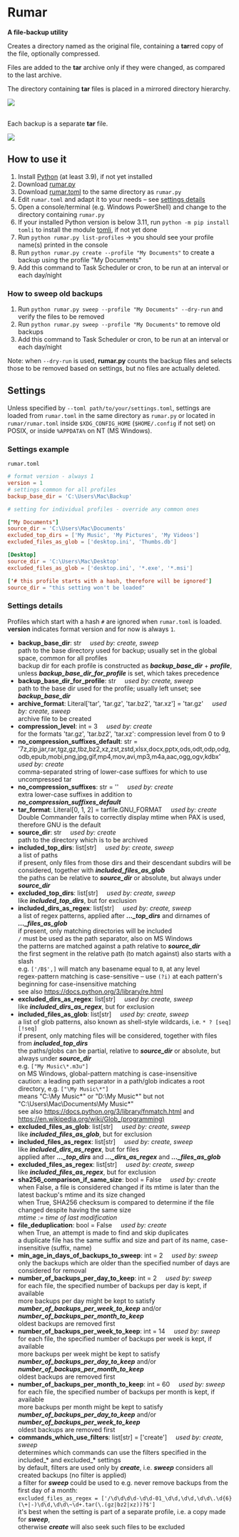 # Rumar

**A file-backup utility**

Creates a directory named as the original file, containing a **tar**red copy of the file, optionally compressed.

Files are added to the **tar** archive only if they were changed, as compared to the last archive.

The directory containing **tar** files is placed in a mirrored directory hierarchy.

![](images/original-and-backup-directories.png)

\
Each backup is a separate **tar** file.

![](images/original-file-and-tar-containing-directory.png)

## How to use it

1. Install [Python](https://www.python.org/downloads/) (at least 3.9), if not yet installed
2. Download [rumar.py](https://raw.githubusercontent.com/macmarrum/rumar/main/src/rumar.py)
3. Download [rumar.toml](https://raw.githubusercontent.com/macmarrum/rumar/main/examples/rumar.toml) to the same directory as `rumar.py`
4. Edit `rumar.toml` and adapt it to your needs – see [settings details](#settings-details)
5. Open a console/terminal (e.g. Windows PowerShell) and change to the directory containing `rumar.py`
6. If your installed Python version is below 3.11, run `python -m pip install tomli` to install the module [tomli](https://pypi.org/project/tomli/), if not yet done
7. Run `python rumar.py list-profiles` → you should see your profile name(s) printed in the console
8. Run `python rumar.py create --profile "My Documents"` to create a backup using the profile "My Documents"
9. Add this command to Task Scheduler or cron, to be run at an interval or each day/night

### How to sweep old backups

1. Run `python rumar.py sweep --profile "My Documents" --dry-run` and verify the files to be removed
2. Run `python rumar.py sweep --profile "My Documents"` to remove old backups
3. Add this command to Task Scheduler or cron, to be run at an interval or each day/night

Note: when `--dry-run` is used, **rumar.py** counts the backup files and selects those to be removed based on settings, but no files are actually deleted.

## Settings

Unless specified by `--toml path/to/your/settings.toml`,
settings are loaded from `rumar.toml` in the same directory as `rumar.py` or located in `rumar/rumar.toml` inside `$XDG_CONFIG_HOME` (`$HOME/.config` if not set) on POSIX,
or inside `%APPDATA%` on NT (MS Windows).

### Settings example

`rumar.toml`
<!-- rumar.toml example begin -->
```toml
# format version - always 1
version = 1
# settings common for all profiles
backup_base_dir = 'C:\Users\Mac\Backup'

# setting for individual profiles - override any common ones

["My Documents"]
source_dir = 'C:\Users\Mac\Documents'
excluded_top_dirs = ['My Music', 'My Pictures', 'My Videos']
excluded_files_as_glob = ['desktop.ini', 'Thumbs.db']

[Desktop]
source_dir = 'C:\Users\Mac\Desktop'
excluded_files_as_glob = ['desktop.ini', '*.exe', '*.msi']

['# this profile starts with a hash, therefore will be ignored']
source_dir = "this setting won't be loaded"
```
<!-- rumar.toml example end -->

### Settings details

Profiles which start with a hash `#` are ignored when `rumar.toml` is loaded.\
**version** indicates format version and for now is always `1`.

<!-- settings pydoc begin -->
* **backup_base_dir**: str &nbsp; &nbsp; _used by: create, sweep_\
  path to the base directory used for backup; usually set in the global space, common for all profiles\
  backup dir for each profile is constructed as _**backup_base_dir**_ + _**profile**_, unless _**backup_base_dir_for_profile**_ is set, which takes precedence
* **backup_base_dir_for_profile**: str &nbsp; &nbsp; _used by: create, sweep_\
  path to the base dir used for the profile; usually left unset; see _**backup_base_dir**_
* **archive_format**: Literal['tar', 'tar.gz', 'tar.bz2', 'tar.xz'] = 'tar.gz' &nbsp; &nbsp; _used by: create, sweep_\
  archive file to be created
* **compression_level**: int = 3 &nbsp; &nbsp; _used by: create_\
  for the formats 'tar.gz', 'tar.bz2', 'tar.xz': compression level from 0 to 9
* **no_compression_suffixes_default**: str = '7z,zip,jar,rar,tgz,gz,tbz,bz2,xz,zst,zstd,xlsx,docx,pptx,ods,odt,odp,odg,odb,epub,mobi,png,jpg,gif,mp4,mov,avi,mp3,m4a,aac,ogg,ogv,kdbx' &nbsp; &nbsp; _used by: create_\
  comma-separated string of lower-case suffixes for which to use uncompressed tar
* **no_compression_suffixes**: str = '' &nbsp; &nbsp; _used by: create_\
  extra lower-case suffixes in addition to _**no_compression_suffixes_default**_
* **tar_format**: Literal[0, 1, 2] = tarfile.GNU_FORMAT &nbsp; &nbsp; _used by: create_\
  Double Commander fails to correctly display mtime when PAX is used, therefore GNU is the default
* **source_dir**: str &nbsp; &nbsp; _used by: create_\
  path to the directory which is to be archived
* **included_top_dirs**: list[str] &nbsp; &nbsp; _used by: create, sweep_\
  a list of paths\
  if present, only files from those dirs and their descendant subdirs will be considered, together with _**included_files_as_glob**_\
  the paths can be relative to _**source_dir**_ or absolute, but always under _**source_dir**_
* **excluded_top_dirs**: list[str] &nbsp; &nbsp; _used by: create, sweep_\
  like _**included_top_dirs**_, but for exclusion
* **included_dirs_as_regex**: list[str] &nbsp; &nbsp; _used by: create, sweep_\
  a list of regex patterns, applied after _**..._top_dirs**_ and dirnames of _**..._files_as_glob**_\
  if present, only matching directories will be included\
  `/` must be used as the path separator, also on MS Windows\
  the patterns are matched against a path relative to _**source_dir**_\
  the first segment in the relative path (to match against) also starts with a slash\
  e.g. `['/B$',]` will match any basename equal to `B`, at any level\
  regex-pattern matching is case-sensitive – use `(?i)` at each pattern's beginning for case-insensitive matching\
  see also https://docs.python.org/3/library/re.html
* **excluded_dirs_as_regex**: list[str] &nbsp; &nbsp; _used by: create, sweep_\
  like _**included_dirs_as_regex**_, but for exclusion
* **included_files_as_glob**: list[str] &nbsp; &nbsp; _used by: create, sweep_\
  a list of glob patterns, also known as shell-style wildcards, i.e. `* ? [seq] [!seq]`\
  if present, only matching files will be considered, together with files from _**included_top_dirs**_\
  the paths/globs can be partial, relative to _**source_dir**_ or absolute, but always under _**source_dir**_\
  e.g. `["My Music\*.m3u"]`\
  on MS Windows, global-pattern matching is case-insensitive\
  caution: a leading path separator in a path/glob indicates a root directory, e.g. `["\My Music\*"]`\
  means "C:\My Music\*" or "D:\My Music\*" but not "C:\Users\Mac\Documents\My Music\*"\
  see also https://docs.python.org/3/library/fnmatch.html and https://en.wikipedia.org/wiki/Glob_(programming)
* **excluded_files_as_glob**: list[str] &nbsp; &nbsp; _used by: create, sweep_\
  like _**included_files_as_glob**_, but for exclusion
* **included_files_as_regex**: list[str] &nbsp; &nbsp; _used by: create, sweep_\
  like _**included_dirs_as_regex**_, but for files\
  applied after _**..._top_dirs**_ and _**..._dirs_as_regex**_ and _**..._files_as_glob**_
* **excluded_files_as_regex**: list[str] &nbsp; &nbsp; _used by: create, sweep_\
  like _**included_files_as_regex**_, but for exclusion
* **sha256_comparison_if_same_size**: bool = False &nbsp; &nbsp; _used by: create_\
  when False, a file is considered changed if its mtime is later than the latest backup's mtime and its size changed\
  when True, SHA256 checksum is compared to determine if the file changed despite having the same size\
  _mtime := time of last modification_
* **file_deduplication**: bool = False &nbsp; &nbsp; _used by: create_\
  when True, an attempt is made to find and skip duplicates\
  a duplicate file has the same suffix and size and part of its name, case-insensitive (suffix, name)
* **min_age_in_days_of_backups_to_sweep**: int = 2 &nbsp; &nbsp; _used by: sweep_\
  only the backups which are older than the specified number of days are considered for removal
* **number_of_backups_per_day_to_keep**: int = 2 &nbsp; &nbsp; _used by: sweep_\
  for each file, the specified number of backups per day is kept, if available\
  more backups per day might be kept to satisfy _**number_of_backups_per_week_to_keep**_ and/or _**number_of_backups_per_month_to_keep**_\
  oldest backups are removed first
* **number_of_backups_per_week_to_keep**: int = 14 &nbsp; &nbsp; _used by: sweep_\
  for each file, the specified number of backups per week is kept, if available\
  more backups per week might be kept to satisfy _**number_of_backups_per_day_to_keep**_ and/or _**number_of_backups_per_month_to_keep**_\
  oldest backups are removed first
* **number_of_backups_per_month_to_keep**: int = 60 &nbsp; &nbsp; _used by: sweep_\
  for each file, the specified number of backups per month is kept, if available\
  more backups per month might be kept to satisfy _**number_of_backups_per_day_to_keep**_ and/or _**number_of_backups_per_week_to_keep**_\
  oldest backups are removed first
* **commands_which_use_filters**: list[str] = ['create'] &nbsp; &nbsp; _used by: create, sweep_\
  determines which commands can use the filters specified in the included_* and excluded_* settings\
  by default, filters are used only by _**create**_, i.e. _**sweep**_ considers all created backups (no filter is applied)\
  a filter for _**sweep**_ could be used to e.g. never remove backups from the first day of a month:\
  `excluded_files_as_regex = ['/\d\d\d\d-\d\d-01_\d\d,\d\d,\d\d\.\d{6}(\+|-)\d\d,\d\d\~\d+.tar(\.(gz|bz2|xz))?$']`\
  it's best when the setting is part of a separate profile, i.e. a copy made for _**sweep**_,\
  otherwise _**create**_ will also seek such files to be excluded
<!-- settings pydoc end -->
